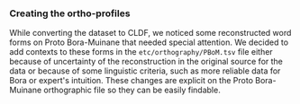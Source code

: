 ### Creating the ortho-profiles

While converting the dataset to CLDF, we noticed some reconstructed word forms on Proto Bora-Muinane that needed special attention. We decided to add contexts to these forms in the `etc/orthography/PBoM.tsv` file either because of uncertainty of the reconstruction in the original source for the data or because of some linguistic criteria, such as more reliable data for Bora or expert's intuition. These changes are explicit on the Proto Bora-Muinane orthographic file so they can be easily findable.